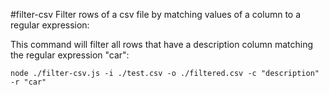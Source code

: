 #filter-csv
Filter rows of a csv file by matching values of a column to a regular expression:

This command will filter all rows that have a description column matching the regular expression "car":
```
node ./filter-csv.js -i ./test.csv -o ./filtered.csv -c "description" -r "car"
```
